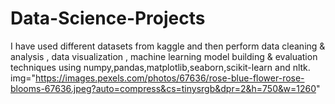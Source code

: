 # Data-Science-Projects
I have used different datasets from kaggle and then perform data cleaning & analysis , data visualization , machine learning model building & evaluation techniques using numpy,pandas,matplotlib,seaborn,scikit-learn and nltk.
img="https://images.pexels.com/photos/67636/rose-blue-flower-rose-blooms-67636.jpeg?auto=compress&cs=tinysrgb&dpr=2&h=750&w=1260"
